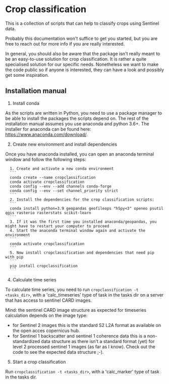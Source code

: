 # Crop classification
This is a collection of scripts that can help to classify crops using Sentinel data. 

Probably this documentation won't suffice to get you started, but you are free to reach out for more info if you are really interested.

In general, you should also be aware that the package isn't really meant to be an easy-to-use solution for crop classification. It is rather a quite specialised solution for our specific needs. Nonetheless we want to make the code public so if anyone is interested, they can have a look and possibly get some inspiration.

## Installation manual
1. Install conda

As the scripts are written in Python, you need to use a package manager to be able to install the packages the scripts depend on. The rest of the installation manual assumes you use anaconda and python 3.6+. The installer for anaconda can be found here: https://www.anaconda.com/download/.

2. Create new environment and install dependencies

Once you have anaconda installed, you can open an anaconda terminal window and follow the following steps:

      1. Create and activate a new conda environment
      ```
      conda create --name cropclassification
      conda activate cropclassification
      conda config --env --add channels conda-forge
      conda config --env --set channel_priority strict
      ```
      2. Install the dependencies for the crop classification scripts:
      ```
      conda install python=3.9 geopandas geofileops "h5py<3" openeo psutil qgis rasterio rasterstats scikit-learn
      ```
      3. If it was the first time you installed anaconda/geopandas, you might have to restart your computer to proceed
      4. Start the anaconda terminal window again and activate the environment
      ```
      conda activate cropclassification
      ```
      5. Now install cropclassification and dependencies that need pip with pip
      ```
      pip install cropclassification
      ```
4. Calculate time series 

To calculate time series, you need to run `cropclassification -t <tasks_dir>`, with a 'calc_timeseries' type of task in the tasks dir 
on a server that has access to sentinel CARD images.

Mind: the sentinel CARD image structure as expected for timeseries calculation depends on the image type:
  * for Sentinel 2 images this is the standard S2 L2A format as available on the open acces copernicus hub.
  * for Sentinel 1 backscatter and sentinel 1 coherence data this is a non-standardized data structure as there isn't a standard format (yet) for level 2 processed sentinel 1 images (as far as I know). Check out the code to see the expected data structure ;-). 

5. Start a crop classification

Run `cropclassification -t <tasks_dir>`, with a 'calc_marker' type of task in the tasks dir.
